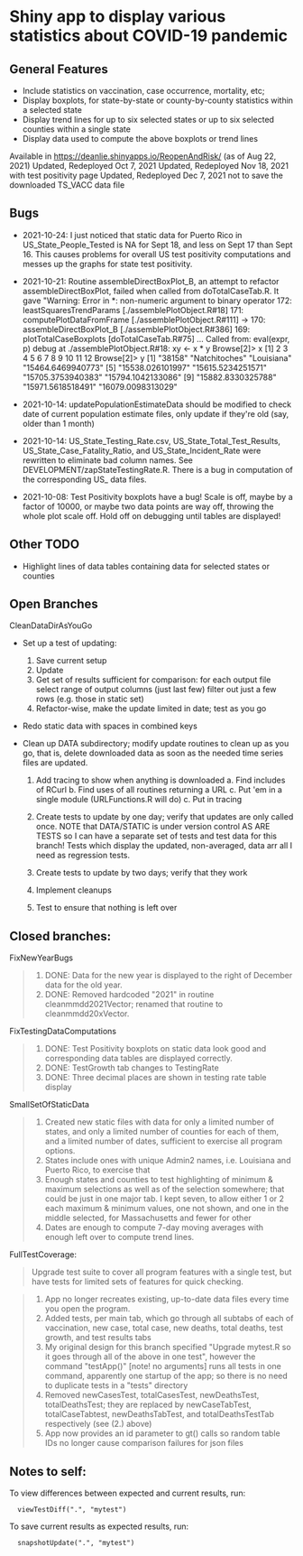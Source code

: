 Shiny app to display various statistics about COVID-19 pandemic
===============================================================

General Features
----------------

 * Include statistics on vaccination, case occurrence, mortality, etc;
 * Display boxplots, for state-by-state or county-by-county statistics within a selected state
 * Display trend lines for up to six selected states or up to six selected counties within a single state
 * Display data used to compute the above boxplots or trend lines


Available in https://deanlie.shinyapps.io/ReopenAndRisk/ (as of Aug 22, 2021)
Updated, Redeployed Oct 7, 2021
Updated, Redeployed Nov 18, 2021 with test positivity page
Updated, Redeployed Dec 7, 2021 not to save the downloaded TS_VACC data file

Bugs
----
 * 2021-10-24: I just noticed that static data for Puerto Rico in US_State_People_Tested is NA for Sept 18, and less on Sept 17 than Sept 16. This causes problems for overall US test positivity computations and messes up the graphs for state test positivity.
 * 2021-10-21: Routine assembleDirectBoxPlot_B, an attempt to refactor
  assembleDirectBoxPlot, failed when called from doTotalCaseTab.R. It gave
  "Warning: Error in *: non-numeric argument to binary operator
  172: leastSquaresTrendParams [./assemblePlotObject.R#18]
  171: computePlotDataFromFrame [./assemblePlotObject.R#111]
->  170: assembleDirectBoxPlot_B [./assemblePlotObject.R#386]
  169: plotTotalCaseBoxplots [doTotalCaseTab.R#75]
  ...
Called from: eval(expr, p)
debug at ./assemblePlotObject.R#18: xy <- x * y
Browse[2]> x
 [1]  2  3  4  5  6  7  8  9 10 11 12
Browse[2]> y
 [1] "38158"            "Natchitoches"     "Louisiana"        "15464.6469940773"
 [5] "15538.026101997"  "15615.5234251571" "15705.3753940383" "15794.1042133086"
 [9] "15882.8330325788" "15971.5618518491" "16079.0098313029"
 
 
 * 2021-10-14: updatePopulationEstimateData should be modified to check date of current population estimate files, only update if they're old (say, older than 1 month)
 * 2021-10-14: US_State_Testing_Rate.csv, US_State_Total_Test_Results, US_State_Case_Fatality_Ratio, and US_State_Incident_Rate were rewritten to eliminate bad column names. See DEVELOPMENT/zapStateTestingRate.R. There is a bug in computation of the corresponding US_ data files.
 * 2021-10-08: Test Positivity boxplots have a bug! Scale is off,
maybe by a factor of 10000, or maybe two data points are way off,
throwing the whole plot scale off. Hold off on debugging until tables are
displayed!

Other TODO
----------
 * Highlight lines of data tables containing data for selected states or counties

Open Branches
-------------

CleanDataDirAsYouGo
 * Set up a test of updating:
    1. Save current setup
    2. Update
    3. Get set of results sufficient for comparison:
      for each output file
        select range of output columns (just last few)
        filter out just a few rows (e.g. those in static set)
    4. Refactor-wise, make the update limited in date; test as you go
 * Redo static data with spaces in combined keys
 * Clean up DATA subdirectory; modify update routines to clean up as you go, that is,
    delete downloaded data as soon as the needed time series files are updated.

    1. Add tracing to show when anything is downloaded
      a. Find includes of RCurl
      b. Find uses of all routines returning a URL
      c. Put 'em in a single module (URLFunctions.R will do)
      c. Put in tracing
      
    2. Create tests to update by one day; verify that updates are
        only called once.
        NOTE that DATA/STATIC is under version control AS ARE TESTS
        so I can have a separate set of tests and test data for this
        branch! Tests which display the updated, non-averaged, data
        arr all I need as regression tests.
    3. Create tests to update by two days; verify that they work
    4. Implement cleanups
    5. Test to ensure that nothing is left over

Closed branches:
----------------

FixNewYearBugs
> 1. DONE: Data for the new year is displayed to the right of December data
      for the old year.
> 2. DONE: Removed hardcoded "2021" in routine cleanmmdd2021Vector; renamed
      that routine to cleanmmdd20xVector.

FixTestingDataComputations

> 1. DONE: Test Positivity boxplots on static data look good and corresponding data
      tables are displayed correctly.
> 2. DONE: TestGrowth tab changes to TestingRate
> 3. DONE: Three decimal places are shown in testing rate table display

SmallSetOfStaticData

> 1. Created new static files with data for only a limited number of states, and only a limited number of counties for each of them, and a limited number of dates, sufficient to exercise all program options.
> 2. States include ones with unique Admin2 names, i.e. Louisiana and Puerto Rico, to exercise that
> 3. Enough states and counties to test highlighting of minimum & maximum selections as well as of the selection somewhere; that could be just in one major tab. I kept seven, to allow either 1 or 2 each maximum & minimum values, one not shown, and one in the middle selected, for Massachusetts and fewer for other
> 4. Dates are enough to compute 7-day moving averages with enough left over to compute trend lines.

FullTestCoverage:

> Upgrade test suite to cover all program features with a single test, but have tests for limited sets of features for quick checking. 

> 1. App no longer recreates existing, up-to-date data files every time you open the program.
> 2. Added tests, per main tab, which go through all subtabs of each of
vaccination, new case, total case, new deaths, total deaths, test growth,
and test results tabs
> 3. My original design for this branch specified "Upgrade mytest.R so it goes through all of the above in one test", however the command "testApp()" [note! no arguments] runs all tests in one command, apparently one startup of the app; so there is no need to duplicate tests in a "tests" directory 
> 4. Removed newCasesTest, totalCasesTest, newDeathsTest, totalDeathsTest; they are replaced by newCaseTabTest, totalCaseTabtest, newDeathsTabTest, and totalDeathsTestTab respectively (see (2.) above)
> 6. App now provides an id parameter to gt() calls so random table IDs no longer cause comparison failures for json files

Notes to self:
--------------
To view differences between expected and current results, run:
    
      viewTestDiff(".", "mytest")

To save current results as expected results, run:

      snapshotUpdate(".", "mytest")


